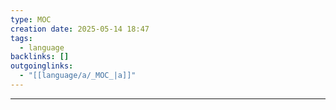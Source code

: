 ```yaml
---
type: MOC
creation date: 2025-05-14 18:47
tags:
  - language
backlinks: []
outgoinglinks:
  - "[[language/a/_MOC_|a]]"
---
```

---